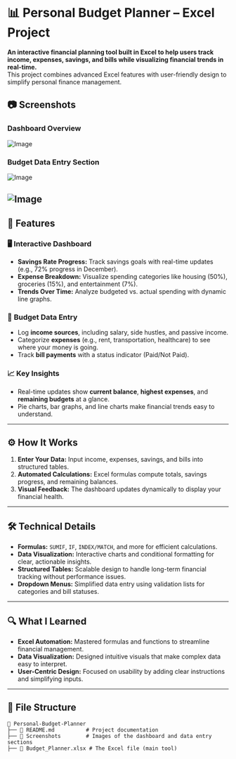 # 📊 Personal Budget Planner – Excel Project

**An interactive financial planning tool built in Excel to help users track income, expenses, savings, and bills while visualizing financial trends in real-time.**  
This project combines advanced Excel features with user-friendly design to simplify personal finance management.




## 📷 **Screenshots**

### **Dashboard Overview**

![Image](https://github.com/user-attachments/assets/9c1bc81d-1b88-4d6f-a366-3c3d713c2ce6)


### **Budget Data Entry Section**
![Image](https://github.com/user-attachments/assets/bbe67a30-a0c3-4efb-b5b5-838c06e56a0b)

![Image](https://github.com/user-attachments/assets/80b61b4a-5b5b-4d18-9abd-2fa6803534e0)
---

## 🚀 Features

### 🖥️ **Interactive Dashboard**
- **Savings Rate Progress:** Track savings goals with real-time updates (e.g., 72% progress in December).  
- **Expense Breakdown:** Visualize spending categories like housing (50%), groceries (15%), and entertainment (7%).  
- **Trends Over Time:** Analyze budgeted vs. actual spending with dynamic line graphs.  

### 📝 **Budget Data Entry**
- Log **income sources**, including salary, side hustles, and passive income.  
- Categorize **expenses** (e.g., rent, transportation, healthcare) to see where your money is going.  
- Track **bill payments** with a status indicator (Paid/Not Paid).  

### 📈 **Key Insights**
- Real-time updates show **current balance**, **highest expenses**, and **remaining budgets** at a glance.  
- Pie charts, bar graphs, and line charts make financial trends easy to understand.  

---

## ⚙️ **How It Works**
1. **Enter Your Data:** Input income, expenses, savings, and bills into structured tables.  
2. **Automated Calculations:** Excel formulas compute totals, savings progress, and remaining balances.  
3. **Visual Feedback:** The dashboard updates dynamically to display your financial health.  

---

## 🛠️ **Technical Details**

- **Formulas:** `SUMIF`, `IF`, `INDEX/MATCH`, and more for efficient calculations.  
- **Data Visualization:** Interactive charts and conditional formatting for clear, actionable insights.  
- **Structured Tables:** Scalable design to handle long-term financial tracking without performance issues.  
- **Dropdown Menus:** Simplified data entry using validation lists for categories and bill statuses.  



---

## 🔍 **What I Learned**
- **Excel Automation:** Mastered formulas and functions to streamline financial management.  
- **Data Visualization:** Designed intuitive visuals that make complex data easy to interpret.  
- **User-Centric Design:** Focused on usability by adding clear instructions and simplifying inputs.  

---

## 📂 **File Structure**
```plaintext
📁 Personal-Budget-Planner
├── 📄 README.md          # Project documentation
├── 📂 Screenshots        # Images of the dashboard and data entry sections
├── 📄 Budget_Planner.xlsx # The Excel file (main tool)
